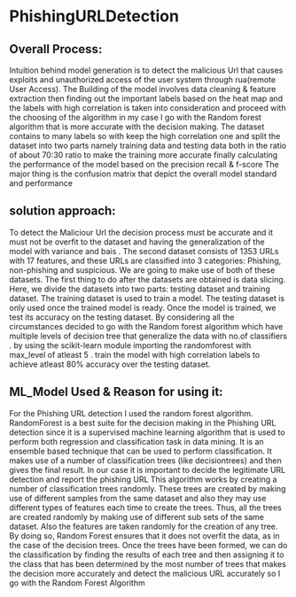 

# PhishingURLDetection



## Overall Process: 
Intuition behind model generation is to detect the malicious Url that causes exploits and unauthorized access of the user system through rua(remote User Access).
The Building of the model involves data cleaning & feature extraction then finding out the important labels based on the heat map and the labels with high correlation is taken into consideration and proceed with the choosing of the algorithm in my case I go with the Random forest algorithm that is more accurate with the decision making.
The dataset contains to many labels so with keep the high correlation one and split the dataset into two parts namely training data and testing data both in the ratio of about 70:30 ratio to make the training more accurate
finally calculating the performance of the model based on the precision recall & f-score
The major thing is the confusion matrix that depict the overall model standard and performance 
## solution approach:
  To detect the Maliciour Url  the decision process must be accurate and it must not be overfit to the dataset and  having the generalization of the model with variance and bais .
  The second dataset consists of 1353 URLs with 17 features, and these URLs are classified into 3 categories: Phishing, non-phishing and suspicious. We are going to make use of both of these datasets.
The first thing to do after the datasets are obtained is data slicing. Here, we divide the datasets into two parts: testing dataset and training dataset. The training dataset is used to train a model. The testing dataset is only used once the trained model is ready. Once the model is trained, we test its accuracy on the testing dataset.
By considering all the circumstances decided to go with the Random forest algorithm which have multiple levels of decision tree that generalize the data with no.of classifiers .
by using the scikit-learn module importing the randomforest with max_level of atleast 5 .
train the model with high correlation labels to achieve atleast 80% accuracy over the testing dataset.
## ML_Model Used & Reason for using it:
For the Phishing URL detection I used the random forest algorithm. RandomForest is a best suite for the decision making in the Phishing URL detection since it is a supervised machine learning algorithm that is used to perform both regression and classification task in data mining. It is an ensemble based technique that can be used to perform classification. It makes use of a number of classification trees (like decisiontrees) and then gives the final result. In our case it is important to decide the legitimate URL detection and report the phishing URL
This algorithm works by creating a number of classification trees randomly. These trees are created by making use of different samples from the same dataset and
also they may use different types of features each time to create the trees. Thus, all the trees are created randomly by making use of different sub sets of the same dataset. Also
the features are taken randomly for the creation of any tree. By doing so, Random Forest ensures that it does not overfit the data, as in the case of the decision trees. Once the trees have been formed, we can do the classification by finding the results of each tree and then assigning it to the class that
has been determined by the most number of trees that makes the decision more accurately and detect the  malicious URL accurately so I go with the Random Forest Algorithm
